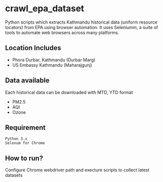 # crawl_epa_dataset

Python scripts which extracts Kathmandu historical data (uniform resource locators) from EPA using browser automation. It uses Seleniumm, a suite of tools to automate web browsers across many platforms.



## Location Includes
- Phora Durbar, Kathmandu (Durbar Marg)
- US Embassy Kathmandu (Maharajgunj)

## Data available
Each historical data can be downloaded with MTD, YTD format
- PM2.5
- AQI
- Ozone

## Requirement
``` 
Python 3.x 
Selenum for Chrome

```

## How to run?
Configure Chrome webdriver path and execture scripts to collect latest datasets
